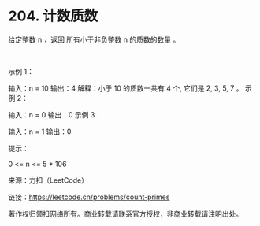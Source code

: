 # 204. 计数质数
给定整数 n ，返回 所有小于非负整数 n 的质数的数量 。

 

示例 1：

输入：n = 10
输出：4
解释：小于 10 的质数一共有 4 个, 它们是 2, 3, 5, 7 。
示例 2：

输入：n = 0
输出：0
示例 3：

输入：n = 1
输出：0
 

提示：

0 <= n <= 5 * 106

来源：力扣（LeetCode）

链接：https://leetcode.cn/problems/count-primes

著作权归领扣网络所有。商业转载请联系官方授权，非商业转载请注明出处。
